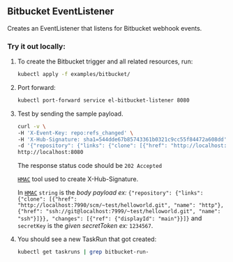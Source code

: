 ## Bitbucket EventListener

Creates an EventListener that listens for Bitbucket webhook events.

### Try it out locally:

1. To create the Bitbucket trigger and all related resources, run:

   ```bash
   kubectl apply -f examples/bitbucket/
   ```

1. Port forward:

   ```bash
   kubectl port-forward service el-bitbucket-listener 8080
   ```

1. Test by sending the sample payload.

   ```bash
   curl -v \
   -H 'X-Event-Key: repo:refs_changed' \
   -H 'X-Hub-Signature: sha1=544dde67b85743361b0321c9cc55f84472a608dd' \
   -d '{"repository": {"links": {"clone": [{"href": "http://localhost:7990/scm/~test/helloworld.git", "name": "http"}, {"href": "ssh://git@localhost:7999/~test/helloworld.git", "name": "ssh"}]}}, "changes": [{"ref": {"displayId": "main"}}]}' \
   http://localhost:8080
   ```

   The response status code should be `202 Accepted`

   [`HMAC`](https://www.freeformatter.com/hmac-generator.html) tool used to create X-Hub-Signature.

   In [`HMAC`](https://www.freeformatter.com/hmac-generator.html) `string` is the *body payload ex:* `{"repository": {"links": {"clone": [{"href": "http://localhost:7990/scm/~test/helloworld.git", "name": "http"}, {"href": "ssh://git@localhost:7999/~test/helloworld.git", "name": "ssh"}]}}, "changes": [{"ref": {"displayId": "main"}}]}`
   and `secretKey` is the *given secretToken ex:* `1234567`.

1. You should see a new TaskRun that got created:

   ```bash
   kubectl get taskruns | grep bitbucket-run-
   ```
